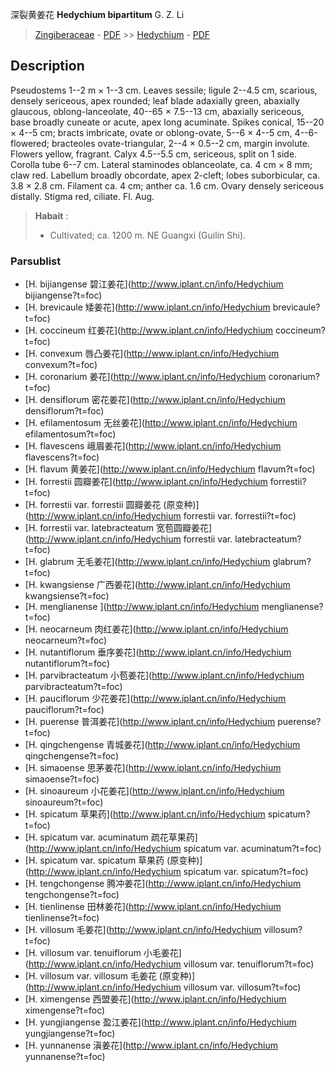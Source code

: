 深裂黄姜花 **Hedychium bipartitum** G. Z. Li

> [Zingiberaceae](http://www.iplant.cn/info/Zingiberaceae?t=foc) - [PDF](http://www.iplant.cn/foc/pdf/Zingiberaceae.pdf) >> [Hedychium](http://www.iplant.cn/info/Hedychium?t=foc) - [PDF](http://www.iplant.cn/foc/pdf/Hedychium.pdf)

## Description

Pseudostems 1--2 m × 1--3 cm. Leaves sessile; ligule 2--4.5 cm, scarious, densely sericeous, apex rounded; leaf blade adaxially green, abaxially glaucous, oblong-lanceolate, 40--65 × 7.5--13 cm, abaxially sericeous, base broadly cuneate or acute, apex long acuminate. Spikes conical, 15--20 × 4--5 cm; bracts imbricate, ovate or oblong-ovate, 5--6 × 4--5 cm, 4--6-flowered; bracteoles ovate-triangular, 2--4 × 0.5--2 cm, margin involute. Flowers yellow, fragrant. Calyx 4.5--5.5 cm, sericeous, split on 1 side. Corolla tube 6--7 cm. Lateral staminodes oblanceolate, ca. 4 cm × 8 mm; claw red. Labellum broadly obcordate, apex 2-cleft; lobes suborbicular, ca. 3.8 × 2.8 cm. Filament ca. 4 cm; anther ca. 1.6 cm. Ovary densely sericeous distally. Stigma red, ciliate. Fl. Aug.


> **Habait** : 
>* Cultivated; ca. 1200 m. NE Guangxi (Guilin Shi).

### Parsublist

* [H.  bijiangense  碧江姜花](http://www.iplant.cn/info/Hedychium bijiangense?t=foc)
* [H.  brevicaule  矮姜花](http://www.iplant.cn/info/Hedychium brevicaule?t=foc)
* [H.  coccineum  红姜花](http://www.iplant.cn/info/Hedychium coccineum?t=foc)
* [H.  convexum  唇凸姜花](http://www.iplant.cn/info/Hedychium convexum?t=foc)
* [H.  coronarium  姜花](http://www.iplant.cn/info/Hedychium coronarium?t=foc)
* [H.  densiflorum  密花姜花](http://www.iplant.cn/info/Hedychium densiflorum?t=foc)
* [H.  efilamentosum  无丝姜花](http://www.iplant.cn/info/Hedychium efilamentosum?t=foc)
* [H.  flavescens  峨眉姜花](http://www.iplant.cn/info/Hedychium flavescens?t=foc)
* [H.  flavum  黄姜花](http://www.iplant.cn/info/Hedychium flavum?t=foc)
* [H.  forrestii  圆瓣姜花](http://www.iplant.cn/info/Hedychium forrestii?t=foc)
* [H.  forrestii var. forrestii  圆瓣姜花 (原变种)](http://www.iplant.cn/info/Hedychium forrestii var. forrestii?t=foc)
* [H.  forrestii var. latebracteatum  宽苞圆瓣姜花](http://www.iplant.cn/info/Hedychium forrestii var. latebracteatum?t=foc)
* [H.  glabrum  无毛姜花](http://www.iplant.cn/info/Hedychium glabrum?t=foc)
* [H.  kwangsiense  广西姜花](http://www.iplant.cn/info/Hedychium kwangsiense?t=foc)
* [H.  menglianense  ](http://www.iplant.cn/info/Hedychium menglianense?t=foc)
* [H.  neocarneum  肉红姜花](http://www.iplant.cn/info/Hedychium neocarneum?t=foc)
* [H.  nutantiflorum  垂序姜花](http://www.iplant.cn/info/Hedychium nutantiflorum?t=foc)
* [H.  parvibracteatum  小苞姜花](http://www.iplant.cn/info/Hedychium parvibracteatum?t=foc)
* [H.  pauciflorum  少花姜花](http://www.iplant.cn/info/Hedychium pauciflorum?t=foc)
* [H.  puerense  普洱姜花](http://www.iplant.cn/info/Hedychium puerense?t=foc)
* [H.  qingchengense  青城姜花](http://www.iplant.cn/info/Hedychium qingchengense?t=foc)
* [H.  simaoense  思茅姜花](http://www.iplant.cn/info/Hedychium simaoense?t=foc)
* [H.  sinoaureum  小花姜花](http://www.iplant.cn/info/Hedychium sinoaureum?t=foc)
* [H.  spicatum  草果药](http://www.iplant.cn/info/Hedychium spicatum?t=foc)
* [H.  spicatum var. acuminatum  疏花草果药](http://www.iplant.cn/info/Hedychium spicatum var. acuminatum?t=foc)
* [H.  spicatum var. spicatum  草果药 (原变种)](http://www.iplant.cn/info/Hedychium spicatum var. spicatum?t=foc)
* [H.  tengchongense  腾冲姜花](http://www.iplant.cn/info/Hedychium tengchongense?t=foc)
* [H.  tienlinense  田林姜花](http://www.iplant.cn/info/Hedychium tienlinense?t=foc)
* [H.  villosum  毛姜花](http://www.iplant.cn/info/Hedychium villosum?t=foc)
* [H.  villosum var. tenuiflorum  小毛姜花](http://www.iplant.cn/info/Hedychium villosum var. tenuiflorum?t=foc)
* [H.  villosum var. villosum  毛姜花 (原变种)](http://www.iplant.cn/info/Hedychium villosum var. villosum?t=foc)
* [H.  ximengense  西盟姜花](http://www.iplant.cn/info/Hedychium ximengense?t=foc)
* [H.  yungjiangense  盈江姜花](http://www.iplant.cn/info/Hedychium yungjiangense?t=foc)
* [H.  yunnanense  滇姜花](http://www.iplant.cn/info/Hedychium yunnanense?t=foc)
